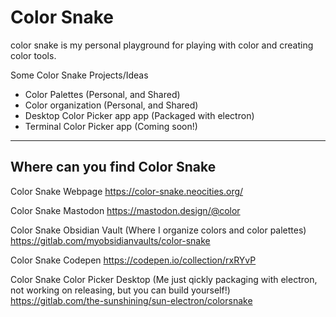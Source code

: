 # Color Snake
color snake is my personal playground for playing with color and creating color tools.


Some Color Snake Projects/Ideas
- Color Palettes (Personal, and Shared)
- Color organization (Personal, and Shared)
- Desktop Color Picker app app (Packaged with electron)
- Terminal Color Picker app (Coming soon!)


---


## Where can you find Color Snake

Color Snake Webpage
https://color-snake.neocities.org/

Color Snake Mastodon
https://mastodon.design/@color

Color Snake Obsidian Vault (Where I organize colors and color palettes)
https://gitlab.com/myobsidianvaults/color-snake

Color Snake Codepen
https://codepen.io/collection/rxRYvP

Color Snake Color Picker Desktop (Me just qickly packaging with electron, not working on releasing, but you can build yourself!)
https://gitlab.com/the-sunshining/sun-electron/colorsnake